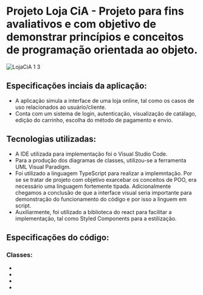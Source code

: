 # Projeto Loja CiA  - Projeto para fins avaliativos e com objetivo de demonstrar princípios e conceitos de programação orientada ao objeto.

![LojaCiA 1 3](https://user-images.githubusercontent.com/62221072/137609014-e80aa111-5658-4992-83eb-5685e152a850.png)


## Especificações inciais da aplicação:
* A aplicação simula a interface de uma loja online, tal como os casos de uso relacionados ao usuário/cliente.
* Conta com um sistema de login, autenticação, visualização de catálago, edição do carrinho, escolha do método de pagamento e envio.

## Tecnologias utilizadas:
* A IDE utilizada para implementação foi o Visual Studio Code.
* Para a produção dos diagramas de classes, utilizou-se a ferramenta UML Visual Paradigm.
* Foi utilizado a linguagem TypeScript para realizar a implemntação. Por se se tratar de projeto com objetivo exarcebar os conceitos de POO, era necessário uma linguagem
fortemente tipada. Adicionalmente chegamos a conclusão de que a interface visual seria importante para demonstração do funcionamento do código e por isso a linguem em script.
* Auxiliarmente, foi utilizado a biblioteca do react para facilitar a implementação, tal como Styled Components para a estilização. 

## Especificações do código:

### Classes:
*
*
*
*
